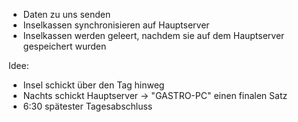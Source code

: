 - Daten zu uns senden
- Inselkassen synchronisieren auf Hauptserver
- Inselkassen werden geleert, nachdem sie auf dem Hauptserver gespeichert wurden


Idee:
- Insel schickt über den Tag hinweg
- Nachts schickt Hauptserver -> "GASTRO-PC" einen finalen Satz
- 6:30 spätester Tagesabschluss